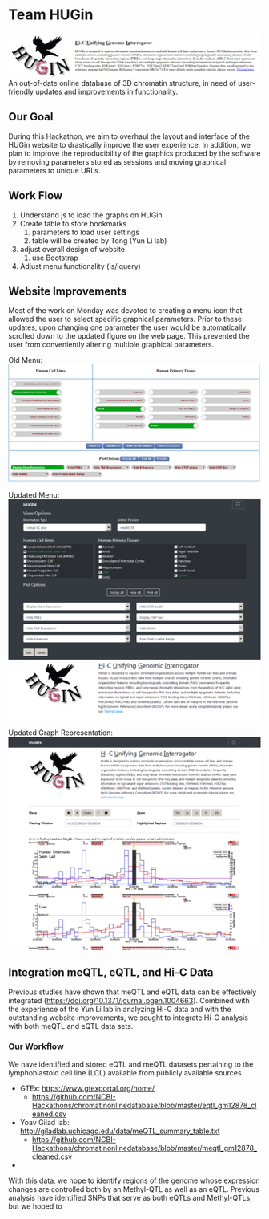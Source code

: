 # Team HUGin
![alt text](https://github.com/NCBI-Hackathons/chromatinonlinedatabase/blob/master/website_header_1.PNG "Old Website Header")
An out-of-date online database of 3D chromatin structure, in need of user-friendly updates and improvements in functionality.


## Our Goal
During this Hackathon, we aim to overhaul the layout and interface of the HUGin website to drastically improve the user experience. In addition, we plan to improve the reproducibility of the graphics produced by the software by removing parameters stored as sessions and moving graphical parameters to unique URLs.


## Work Flow
1. Understand js to load the graphs on HUGin 
2. Create table to store bookmarks 
   1. parameters to load user settings
   2. table will be created by Tong (Yun Li lab)
3. adjust overall design of website
   1. use Bootstrap
4. Adjust menu functionality (js/jquery)

## Website Improvements
Most of the work on Monday was devoted to creating a menu icon that allowed the user to select specific graphical parameters. Prior to these updates, upon changing one parameter the user would be automatically scrolled down to the updated figure on the web page. This prevented the user from conveniently altering multiple graphical parameters.

Old Menu:
![alt text](https://github.com/NCBI-Hackathons/chromatinonlinedatabase/blob/master/oldsite_1.PNG "Old Menu")

Updated Menu:
![alt text](https://github.com/NCBI-Hackathons/chromatinonlinedatabase/blob/master/hackathon2.png "New Menu")

Updated Graph Representation:
![alt text](https://github.com/NCBI-Hackathons/chromatinonlinedatabase/blob/master/hackathon1.png "New Graphs")

## Integration meQTL, eQTL, and Hi-C Data
Previous studies have shown that meQTL and eQTL data can be effectively integrated (https://doi.org/10.1371/journal.pgen.1004663). Combined with the experience of the Yun Li lab in analyzing Hi-C data and with the outstanding website improvements, we sought to integrate Hi-C analysis with both meQTL and eQTL data sets. 

### Our Workflow
We have identified and stored eQTL and meQTL datasets pertaining to the lymphoblastoid cell line (LCL) available from publicly available sources.
   - GTEx: https://www.gtexportal.org/home/
      - https://github.com/NCBI-Hackathons/chromatinonlinedatabase/blob/master/eqtl_gm12878_cleaned.csv
   - Yoav Gilad lab: http://giladlab.uchicago.edu/data/meQTL_summary_table.txt
      - https://github.com/NCBI-Hackathons/chromatinonlinedatabase/blob/master/meqtl_gm12878_cleaned.csv 
   -  

With this data, we hope to identify regions of the genome whose expression changes are controlled both by an Methyl-QTL as well as an eQTL. Previous analysis have identified SNPs that serve as both eQTLs and Methyl-QTLs, but we hoped to 

